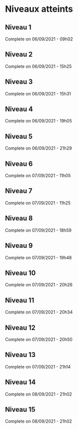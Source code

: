 # Niveaux atteints

## Niveau 1
Complete on 06/09/2021 - 09h02

## Niveau 2
Complete on 06/09/2021 - 15h25

## Niveau 3
Complete on 06/09/2021 - 15h31

## Niveau 4
Complete on 06/09/2021 - 19h05

## Niveau 5
Complete on 06/09/2021 - 21h29

## Niveau 6
Complete on 07/09/2021 - 11h05

## Niveau 7
Complete on 07/09/2021 - 11h25

## Niveau 8
Complete on 07/09/2021 - 18h59

## Niveau 9
Complete on 07/09/2021 - 19h48

## Niveau 10
Complete on 07/09/2021 - 20h26

## Niveau 11
Complete on 07/09/2021 - 20h34

## Niveau 12
Complete on 07/09/2021 - 20h50

## Niveau 13
Complete on 07/09/2021 - 21h14

## Niveau 14
Complete on 08/09/2021 - 21h02

## Niveau 15
Complete on 08/09/2021 - 21h02